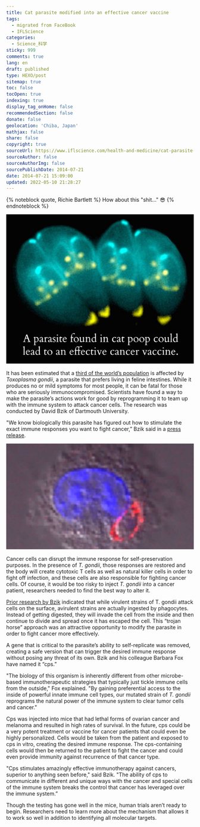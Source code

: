 ```yaml
---
title: Cat parasite modified into an effective cancer vaccine
tags:
  - migrated from FaceBook
  - IFLScience
categories:
  - Science_科学
sticky: 999
comments: true
lang: en
draft: published
type: HEXO/post
sitemap: true
toc: false
tocOpen: true
indexing: true
display_tag_onHome: false
recommendedSection: false
donate: false
geolocation: 'Chiba, Japan'
mathjax: false
share: false
copyright: true
sourceUrl: https://www.iflscience.com/health-and-medicine/cat-parasite-modified-effective-cancer-vaccine/
sourceAuthor: false
sourceAuthorImg: false
sourcePublishDate: 2014-07-21
date: 2014-07-21 15:09:00
updated: 2022-05-10 21:28:27
---
```

{% noteblock quote, Richie Bartlett %}
How about this "shit..." 😎
{% endnoteblock %}

![Toxoplasma gondii, the "mind-control" parasite, has been modified into a vaccine for cancer.](./Cat-parasite-modified-into-an-effective-cancer-vaccine/10271298_885244438163235_1898209789783083675_o.jpg)

It has been estimated that a [third of the world’s population](https://www.thelancet.com/journals/lancet/article/PIIS0140-6736%2804%2916412-X/fulltext) is affected by *Toxoplasma gondii*, a parasite that prefers living in feline intestines. While it produces no or mild symptoms for most people, it can be fatal for those who are seriously immunocompromised. Scientists have found a way to make the parasite’s actions work for good by reprogramming it to team up with the immune system to attack cancer cells. The research was conducted by David Bzik of Dartmouth University.

"We know biologically this parasite has figured out how to stimulate the exact immune responses you want to fight cancer,” Bzik said in a [press release](http://cancer.dartmouth.edu/focus/Tgondii_cps.html).

![photo credit: Dartmouth University](./Cat-parasite-modified-into-an-effective-cancer-vaccine/extra_large-1464356446-1547-cat-parasite-modified-into-an-effective-cancer-vaccine.jpg)

Cancer cells can disrupt the immune response for self-preservation purposes. In the presence of *T. gondii*, those responses are restored and the body will create cytotoxic T cells as well as natural killer cells in order to fight off infection, and these cells are also responsible for fighting cancer cells. Of course, it would be too risky to inject *T. gondii* into a cancer patient, researchers needed to find the best way to alter it.

[Prior research by Bzik](http://www.pnas.org/content/111/17/6437.short) indicated that while virulent strains of T. gondii attack cells on the surface, avirulent strains are actually ingested by phagocytes. Instead of getting digested, they will invade the cell from the inside and then continue to divide and spread once it has escaped the cell. This “trojan horse” approach was an attractive opportunity to modify the parasite in order to fight cancer more effectively.

A gene that is critical to the parasite’s ability to self-replicate was removed, creating a safe version that can trigger the desired immune response without posing any threat of its own. Bzik and his colleague Barbara Fox have named it “cps.”

"The biology of this organism is inherently different from other microbe-based immunotherapeutic strategies that typically just tickle immune cells from the outside," Fox explained. "By gaining preferential access to the inside of powerful innate immune cell types, our mutated strain of *T. gondii* reprograms the natural power of the immune system to clear tumor cells and cancer."

Cps was injected into mice that had lethal forms of ovarian cancer and melanoma and resulted in high rates of survival. In the future, cps could be a very potent treatment or vaccine for cancer patients that could even be highly personalized. Cells would be taken from the patient and exposed to cps in vitro, creating the desired immune response. The cps-containing cells would then be returned to the patient to fight the cancer and could even provide immunity against recurrence of that cancer type.

"Cps stimulates amazingly effective immunotherapy against cancers, superior to anything seen before," said Bzik. "The ability of cps to communicate in different and unique ways with the cancer and special cells of the immune system breaks the control that cancer has leveraged over the immune system.”

Though the testing has gone well in the mice, human trials aren’t ready to begin. Researchers need to learn more about the mechanism that allows it to work so well in addition to identifying all molecular targets.